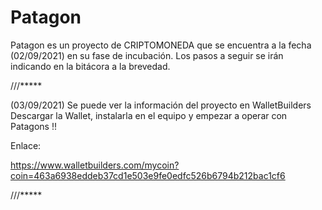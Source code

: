 # Patagon

Patagon es un proyecto de CRIPTOMONEDA que se encuentra a la fecha (02/09/2021) en su fase de incubación.
Los pasos a seguir se irán indicando en la bitácora a la brevedad.

///*****

(03/09/2021)  Se puede ver la información del proyecto en WalletBuilders
Descargar la Wallet, instalarla en el equipo y empezar a operar con Patagons !!

Enlace:

https://www.walletbuilders.com/mycoin?coin=463a6938eddeb37cd1e503e9fe0edfc526b6794b212bac1cf6

///*****
